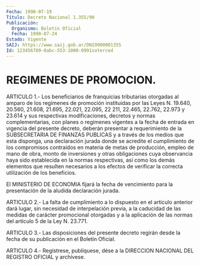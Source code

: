 ```yaml
---
Fecha: 1990-07-19
Título: Decreto Nacional 1.355/90
Publicación:
  Organismo: Boletín Oficial
  Fecha: 1990-07-24
Estado: Vigente
SAIJ: https://www.saij.gob.ar/DN19900001355
Id: 123456789-0abc-553-1000-0991soterced
---
```

# REGIMENES DE PROMOCION.

<a id="1"></a>
ARTICULO  1.-  Los  beneficiarios  de  franquicias tributarias otorgadas al amparo de los regímenes de promoción  instituidas  por las  Leyes  N.  19.640,  20.560, 21.608, 21.695, 22.021, 22.095, 22 211, 22.465, 22.762, 22.973 y 23.614 y sus respectivas modificaciones, decretos y  normas  complementarias,  con  planes o regímenes  vigentes  a la fecha de entrada en vigencia del presente decreto, deberán presentar  a  requerimiento de la SUBSECRETARIA DE FINANZAS PUBLICAS y a través de  los  medios que esta disponga, una declaración  jurada  donde  se  acredite  el  cumplimiento  de  los compromisos contraídos en materia de metas  de  producción,  empleo de  mano  de  obra,  monto de inversiones y otras obligaciones cuya observancia haya sido  establecida  en  la  normas respectivas, así como los demás elementos que resulten necesarios  a  los efectos de verificar    la   correcta  utilización  de  los  beneficios.

El MINISTERIO DE ECONOMIA  fijará  la  fecha de vencimiento para la presentación de la aludida declaración jurada.

<a id="2"></a>
ARTICULO  2.-  La  falta  de cumplimiento a lo dispuesto en el artículo  anterior  dará  lugar,  sin  necesidad  de  interpelación previa,  a  la  caducidad de las medidas  de  carácter  promocional otorgadas y a la  aplicación de las normas del artículo 5 de la Ley N. 23.771.

<a id="3"></a>
ARTICULO  3.-  Las  disposiciones del presente decreto regirán desde la fecha de su publicación en el Boletín Oficial.

<a id="4"></a>
ARTICULO  4.-  Regístrese,  publíquese,  dése  a  la DIRECCION NACIONAL DEL REGISTRO OFICIAL y archívese.